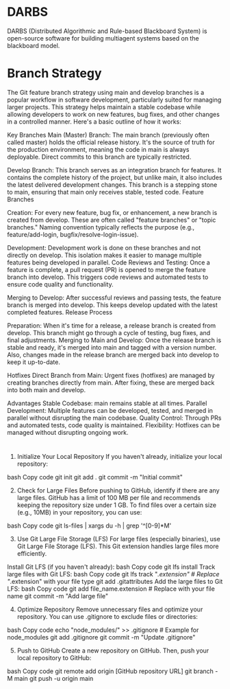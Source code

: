 # DARBS
DARBS (Distributed Algorithmic and Rule-based Blackboard System) is open-source software for building multiagent systems based on the blackboard model.

# Branch Strategy

The Git feature branch strategy using main and develop branches is a popular workflow in software development, particularly suited for managing larger projects. This strategy helps maintain a stable codebase while allowing developers to work on new features, bug fixes, and other changes in a controlled manner. Here's a basic outline of how it works:

Key Branches
Main (Master) Branch:
The main branch (previously often called master) holds the official release history.
It's the source of truth for the production environment, meaning the code in main is always deployable.
Direct commits to this branch are typically restricted.

Develop Branch:
This branch serves as an integration branch for features.
It contains the complete history of the project, but unlike main, it also includes the latest delivered development changes.
This branch is a stepping stone to main, ensuring that main only receives stable, tested code.
Feature Branches

Creation:
For every new feature, bug fix, or enhancement, a new branch is created from develop.
These are often called "feature branches" or "topic branches."
Naming convention typically reflects the purpose (e.g., feature/add-login, bugfix/resolve-login-issue).

Development:
Development work is done on these branches and not directly on develop.
This isolation makes it easier to manage multiple features being developed in parallel.
Code Reviews and Testing:
Once a feature is complete, a pull request (PR) is opened to merge the feature branch into develop.
This triggers code reviews and automated tests to ensure code quality and functionality.

Merging to Develop:
After successful reviews and passing tests, the feature branch is merged into develop.
This keeps develop updated with the latest completed features.
Release Process

Preparation:
When it's time for a release, a release branch is created from develop.
This branch might go through a cycle of testing, bug fixes, and final adjustments.
Merging to Main and Develop:
Once the release branch is stable and ready, it's merged into main and tagged with a version number.
Also, changes made in the release branch are merged back into develop to keep it up-to-date.

Hotfixes
Direct Branch from Main:
Urgent fixes (hotfixes) are managed by creating branches directly from main.
After fixing, these are merged back into both main and develop.

Advantages
Stable Codebase: main remains stable at all times.
Parallel Development: Multiple features can be developed, tested, and merged in parallel without disrupting the main codebase.
Quality Control: Through PRs and automated tests, code quality is maintained.
Flexibility: Hotfixes can be managed without disrupting ongoing work.


# 

1. Initialize Your Local Repository
If you haven't already, initialize your local repository:

bash
Copy code
git init
git add .
git commit -m "Initial commit"

2. Check for Large Files
Before pushing to GitHub, identify if there are any large files. GitHub has a limit of 100 MB per file and recommends keeping the repository size under 1 GB. To find files over a certain size (e.g., 10MB) in your repository, you can use:

bash
Copy code
git ls-files | xargs du -h | grep '^[0-9]*M'

3. Use Git Large File Storage (LFS)
For large files (especially binaries), use Git Large File Storage (LFS). This Git extension handles large files more efficiently.

Install Git LFS (if you haven't already):
bash
Copy code
git lfs install
Track large files with Git LFS:
bash
Copy code
git lfs track "*.extension"  # Replace "*.extension" with your file type
git add .gitattributes
Add the large files to Git LFS:
bash
Copy code
git add file_name.extension  # Replace with your file name
git commit -m "Add large file"

4. Optimize Repository
Remove unnecessary files and optimize your repository. You can use .gitignore to exclude files or directories:

bash
Copy code
echo "node_modules/" >> .gitignore  # Example for node_modules
git add .gitignore
git commit -m "Update .gitignore"

5. Push to GitHub
Create a new repository on GitHub. Then, push your local repository to GitHub:

bash
Copy code
git remote add origin [GitHub repository URL]
git branch -M main
git push -u origin main